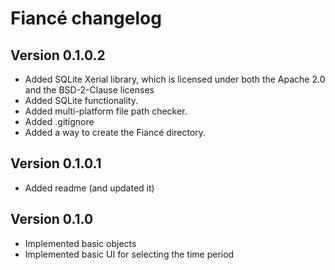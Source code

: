 # Fiancé changelog

## Version 0.1.0.2

- Added SQLite Xerial library, which is licensed under both the Apache 2.0 and the BSD-2-Clause licenses
- Added SQLite functionality.
- Added multi-platform file path checker.
- Added .gitignore
- Added a way to create the Fiancé directory.

## Version 0.1.0.1

- Added readme (and updated it)

## Version 0.1.0

- Implemented basic objects
- Implemented basic UI for selecting the time period